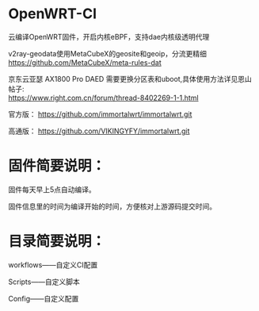 # OpenWRT-CI
云编译OpenWRT固件，开启内核eBPF，支持dae内核级透明代理        

v2ray-geodata使用MetaCubeX的geosite和geoip，分流更精细  
https://github.com/MetaCubeX/meta-rules-dat  

京东云亚瑟 AX1800 Pro DAED 需要更换分区表和uboot,具体使用方法详见恩山帖子:  
https://www.right.com.cn/forum/thread-8402269-1-1.html 

官方版：
https://github.com/immortalwrt/immortalwrt.git

高通版：
https://github.com/VIKINGYFY/immortalwrt.git

# 固件简要说明：

固件每天早上5点自动编译。

固件信息里的时间为编译开始的时间，方便核对上游源码提交时间。


# 目录简要说明：

workflows——自定义CI配置

Scripts——自定义脚本

Config——自定义配置


